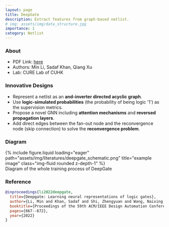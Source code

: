 ```yaml
---
layout: page
title: DeepGate
description: Extract features from graph-based netlist.
# img: assets/img/data_structure.jpg
importance: 1
category: Netlist
---
```


### About
- PDF Link:  <a href="https://dl.acm.org/doi/pdf/10.1145/3489517.3530497">here</a>
- Authors: Min Li, Sadaf Khan, Qiang Xu
- Lab: CURE Lab of CUHK

### Innovative Designs
- Represent a netlist as an **and-inverter directed acyclic graph**.
- Use **logic-simulated probabilities** (the probability of being logic '1') as the supervision metrics.
- Propose a novel GNN including **attention mechanisms** and **reversed propagation layers**.
- Add direct edges between the fan-out node and the reconvergence node (skip connection) to solve the **reconvergence problem**.

### Diagram
<div class="row">
    <div class="col-sm mt-3 mt-md-0">
        {% include figure.liquid loading="eager" path="assets/img/literatures/deepgate_schematic.png" title="example image" class="img-fluid rounded z-depth-1" %}
    </div>
</div>
<div class="caption">
    Diagram of the whole training process of DeepGate
</div>

### Reference
```bib
@inproceedings{li2022deepgate,
  title={Deepgate: Learning neural representations of logic gates},
  author={Li, Min and Khan, Sadaf and Shi, Zhengyuan and Wang, Naixing and Yu, Huang and Xu, Qiang},
  booktitle={Proceedings of the 59th ACM/IEEE Design Automation Conference},
  pages={667--672},
  year={2022}
}
```